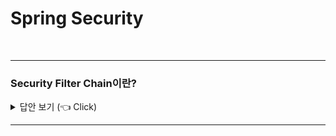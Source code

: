 # Spring Security 
<br>

-----------------------

### Security Filter Chain이란?

<details>
   <summary> 답안 보기 (👈 Click)</summary>
<br />

+ Spring Security의 웹 인프라 구조는 일반 서블릿 필터에 온전히 기반하고 있습니다. <br>
  Spring Security는 내부적으로 서블릿 혹은 다른 서블릿 기반한 프레임워크를 사용하지는 않으므로, <br>
  특정 웹 기술에 대한 강한 연결은 없습니다. <br>
  Spring Security는 HttpServletRequest나 HttpServletResponse를 다루며,<br>
  요청이 브라우저, 웹 서비스 클라이언트, HttpInvoker 혹은 AJAX 애플리케이션 어느 곳에서 오던지 상관 없습니다.<br>
  
  Spring Security는 내부적으로 filter chain을 유지하고, 서비스의 필요에 따라 각각의 filter는 추가되거나 삭제됩니다. <br>
  필터의 순서는 중요한데, 그 이유는 그것들 사이에 종속성이 존재하기 때문입니다. <br>
  
  https://docs.spring.io/spring-security/site/docs/3.1.4.RELEASE/reference/security-filter-chain.html
  
</details>

-----------------------

